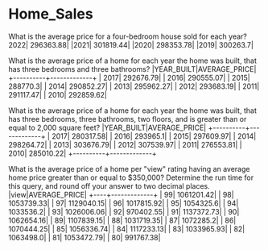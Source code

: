 # Home_Sales
What is the average price for a four-bedroom house sold for each year? 2022|    296363.88|
|2021|    301819.44|
|2020|    298353.78|
|2019|     300263.7|

What is the average price of a home for each year the home was built, that has three bedrooms and three bathrooms? |YEAR_BUILT|AVERAGE_PRICE|
+----------+-------------+
|      2017|    292676.79|
|      2016|    290555.07|
|      2015|     288770.3|
|      2014|    290852.27|
|      2013|    295962.27|
|      2012|    293683.19|
|      2011|    291117.47|
|      2010|    292859.62|

What is the average price of a home for each year the home was built, that has three bedrooms, three bathrooms, two floors, and is greater than or equal to 2,000 square feet? |YEAR_BUILT|AVERAGE_PRICE|
+----------+-------------+
|      2017|    280317.58|
|      2016|     293965.1|
|      2015|    297609.97|
|      2014|    298264.72|
|      2013|    303676.79|
|      2012|    307539.97|
|      2011|    276553.81|
|      2010|    285010.22|
+----------+-------------+

What is the average price of a home per "view" rating having an average home price greater than or equal to $350,000? Determine the run time for this query, and round off your answer to two decimal places.
|view|AVERAGE_PRICE|
+----+-------------+
|  99|   1061201.42|
|  98|   1053739.33|
|  97|   1129040.15|
|  96|   1017815.92|
|  95|    1054325.6|
|  94|    1033536.2|
|  93|   1026006.06|
|  92|    970402.55|
|  91|   1137372.73|
|  90|   1062654.16|
|  89|   1107839.15|
|  88|   1031719.35|
|  87|    1072285.2|
|  86|   1070444.25|
|  85|   1056336.74|
|  84|   1117233.13|
|  83|   1033965.93|
|  82|    1063498.0|
|  81|   1053472.79|
|  80|    991767.38|

